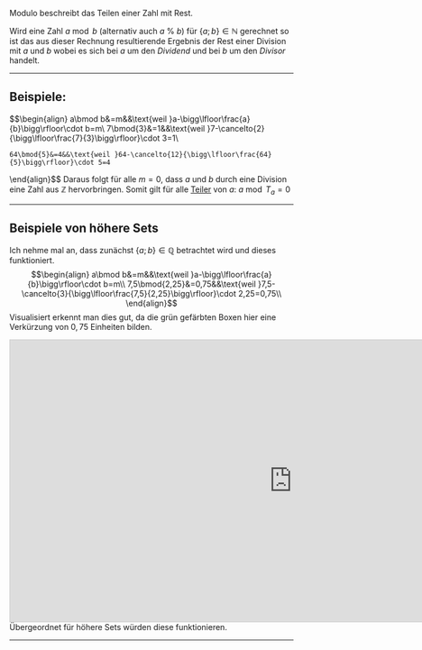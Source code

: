Modulo beschreibt das Teilen einer Zahl mit Rest.

Wird eine Zahl $a \bmod b$ (alternativ auch $a~\%~b$) für $\{a;b\} \in \mathbb{N}$ gerechnet so ist das aus dieser Rechnung resultierende Ergebnis der Rest einer Division mit $a$ und $b$ wobei es sich bei $a$ um den *Dividend* und bei $b$ um den *Divisor* handelt.

---
## Beispiele:
$$\begin{align}
	a\bmod b&=m&&\text{weil }a-\bigg\lfloor\frac{a}{b}\bigg\rfloor\cdot b=m\\
	7\bmod{3}&=1&&\text{weil }7-\cancelto{2}{\bigg\lfloor\frac{7}{3}\bigg\rfloor}\cdot 3=1\\
	
	64\bmod{5}&=4&&\text{weil }64-\cancelto{12}{\bigg\lfloor\frac{64}{5}\bigg\rfloor}\cdot 5=4
\end{align}$$
Daraus folgt für alle $m=0$, dass $a$ und $b$ durch eine Division eine Zahl aus $\mathbb{Z}$ hervorbringen.
Somit gilt für alle [Teiler](Teilbarkeit) von $a$: $a\bmod T_{a}=0$

---
## Beispiele von höhere Sets
Ich nehme mal an, dass zunächst $\{a;b\}\in\mathbb{Q}$ betrachtet wird und dieses funktioniert.
$$\begin{align}
	a\bmod b&=m&&\text{weil }a-\bigg\lfloor\frac{a}{b}\bigg\rfloor\cdot b=m\\
	7,5\bmod{2,25}&=0,75&&\text{weil }7,5-\cancelto{3}{\bigg\lfloor\frac{7,5}{2,25}\bigg\rfloor}\cdot 2,25=0,75\\
\end{align}$$
Visualisiert erkennt man dies gut, da die grün gefärbten Boxen hier eine Verkürzung von $0,75$ Einheiten bilden.
<iframe src="https://www.desmos.com/calculator/xyveyqh0kz?embed" width="1000" height="500" style="border: 1px solid #ccc" frameborder=10></iframe>
Übergeordnet für höhere Sets würden diese funktionieren.

---